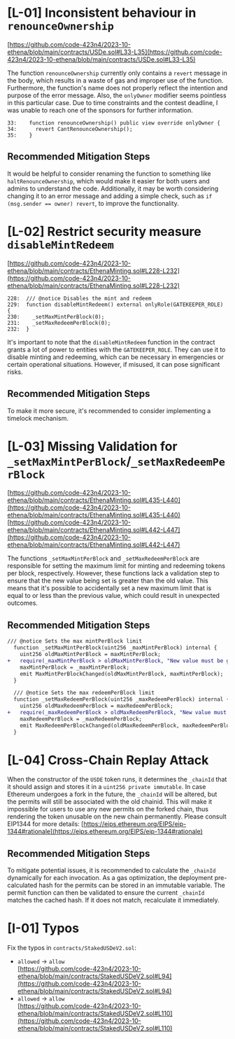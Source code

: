 # [L-01] Inconsistent behaviour in `renounceOwnership` 
[https://github.com/code-423n4/2023-10-ethena/blob/main/contracts/USDe.sol#L33-L35](https://github.com/code-423n4/2023-10-ethena/blob/main/contracts/USDe.sol#L33-L35)

The function `renounceOwnership` currently only contains a `revert` message in the body, which results in a waste of gas and improper use of the function. Furthermore, the function's name does not properly reflect the intention and purpose of the error message. Also, the `onlyOwner` modifier seems pointless in this particular case. Due to time constraints and the contest deadline, I was unable to reach one of the sponsors for further information.
````solidity
33:    function renounceOwnership() public view override onlyOwner {
34:      revert CantRenounceOwnership();
35:    }
````
## Recommended Mitigation Steps
It would be helpful to consider renaming the function to something like `haltRenounceOwnership`, which would make it easier for both users and admins to understand the code. Additionally, it may be worth considering changing it to an error message and adding a simple check, such as `if (msg.sender == owner) revert`, to improve the functionality.
# [L-02] Restrict security measure `disableMintRedeem`
[https://github.com/code-423n4/2023-10-ethena/blob/main/contracts/EthenaMinting.sol#L228-L232](https://github.com/code-423n4/2023-10-ethena/blob/main/contracts/EthenaMinting.sol#L228-L232)
````solidity
228:  /// @notice Disables the mint and redeem
229:  function disableMintRedeem() external onlyRole(GATEKEEPER_ROLE) {
230:    _setMaxMintPerBlock(0);
231:    _setMaxRedeemPerBlock(0);
232:  }
````
It's important to note that the `disableMintRedeem` function in the contract grants a lot of power to entities with the `GATEKEEPER_ROLE`. They can use it to disable minting and redeeming, which can be necessary in emergencies or certain operational situations. However, if misused, it can pose significant risks.
## Recommended Mitigation Steps
To make it more secure, it's recommended to consider implementing a timelock mechanism.
# [L-03] Missing Validation for `_setMaxMintPerBlock`/`_setMaxRedeemPerBlock`
[https://github.com/code-423n4/2023-10-ethena/blob/main/contracts/EthenaMinting.sol#L435-L440](https://github.com/code-423n4/2023-10-ethena/blob/main/contracts/EthenaMinting.sol#L435-L440)      
[https://github.com/code-423n4/2023-10-ethena/blob/main/contracts/EthenaMinting.sol#L442-L447](https://github.com/code-423n4/2023-10-ethena/blob/main/contracts/EthenaMinting.sol#L442-L447)

The functions `_setMaxMintPerBlock` and `_setMaxRedeemPerBlock` are responsible for setting the maximum limit for minting and redeeming tokens per block, respectively. However, these functions lack a validation step to ensure that the new value being set is greater than the old value. This means that it's possible to accidentally set a new maximum limit that is equal to or less than the previous value, which could result in unexpected outcomes.
## Recommended Mitigation Steps
````diff
/// @notice Sets the max mintPerBlock limit
  function _setMaxMintPerBlock(uint256 _maxMintPerBlock) internal {
    uint256 oldMaxMintPerBlock = maxMintPerBlock;
+   require(_maxMintPerBlock > oldMaxMintPerBlock, "New value must be greater than old value");
    maxMintPerBlock = _maxMintPerBlock;
    emit MaxMintPerBlockChanged(oldMaxMintPerBlock, maxMintPerBlock);
  }

  /// @notice Sets the max redeemPerBlock limit
  function _setMaxRedeemPerBlock(uint256 _maxRedeemPerBlock) internal {
    uint256 oldMaxRedeemPerBlock = maxRedeemPerBlock;
+   require(_maxRedeemPerBlock > oldMaxRedeemPerBlock, "New value must be greater than old value");
    maxRedeemPerBlock = _maxRedeemPerBlock;
    emit MaxRedeemPerBlockChanged(oldMaxRedeemPerBlock, maxRedeemPerBlock);
  }
````
# [L-04] Cross-Chain Replay Attack
When the constructor of the `USDE` token runs, it determines the `_chainId` that it should assign and stores it in a `uint256 private immutable`. In case Ethereum undergoes a fork in the future, the `_chainId` will be altered, but the permits will still be associated with the old chainid. This will make it impossible for users to use any new permits on the forked chain, thus rendering the token unusable on the new chain permanently.
Please consult EIP1344 for more details: [https://eips.ethereum.org/EIPS/eip-1344#rationale](https://eips.ethereum.org/EIPS/eip-1344#rationale)
## Recommended Mitigation Steps
To mitigate potential issues, it is recommended to calculate the `_chainId` dynamically for each invocation. As a gas optimization, the deployment pre-calculated hash for the permits can be stored in an immutable variable. The permit function can then be validated to ensure the current `_chainId` matches the cached hash. If it does not match, recalculate it immediately.
# [I-01] Typos
Fix the typos in `contracts/StakedUSDeV2.sol`:
- `allowed` -> `allow`      
[https://github.com/code-423n4/2023-10-ethena/blob/main/contracts/StakedUSDeV2.sol#L94](https://github.com/code-423n4/2023-10-ethena/blob/main/contracts/StakedUSDeV2.sol#L94)
- `allowed` -> `allow`      
[https://github.com/code-423n4/2023-10-ethena/blob/main/contracts/StakedUSDeV2.sol#L110](https://github.com/code-423n4/2023-10-ethena/blob/main/contracts/StakedUSDeV2.sol#L110)